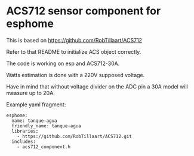 # ACS712 sensor component for esphome

This is based on https://github.com/RobTillaart/ACS712

Refer to that README to initialize ACS object correctly.

The code is working on esp and ACS712-30A.

Watts estimation is done with a 220V supposed voltage.

Have in mind that without voltage divider on the ADC pin a 30A model will measure up to 20A.

Example yaml fragment:

```
esphome:
  name: tanque-agua
  friendly_name: tanque-agua
  libraries:
    - https://github.com/RobTillaart/ACS712.git
  includes:
    - acs712_component.h
  
```


